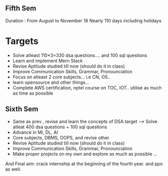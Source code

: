 ## Fifth Sem
Duration : From August to November 18
Nearly 110 days including holidays
# Targets
- Solve atleast 110*3=330 dsa questions.... and 100 sql questions
- Learn and implement Mern Stack
- Revise Aptitude studied till now (should do it in class)
- Improve Communication Skills, Grammar, Pronounciation
- Focus on atleast 2 core subjects... i.e CN, OS..
- learn opensource and other things...
- Complete AWS certification, nptel course on TOC, IOT..
utilise as much as time as possible


## Sixth Sem
- Same as prev , revise and learn the concepts of DSA target --> Solve atleat 400 dsa questions + 100 sql questions
- Advance in Ml, DL, AI
- Core subjects, DBMS, OOPS, and revise other 
- Revise Aptitude studied till now (should do it in class)
- Improve Communication Skills, Grammar, Pronounciation
- Make proper projects on my own and  explore as much as possible ...
  
And Final aim:
          crack internship at the beginning of the fourth year. and ppo as well.
